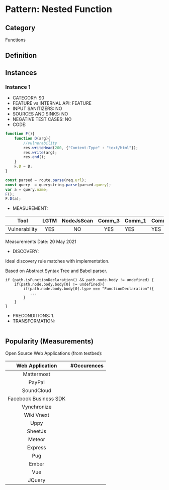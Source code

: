 # Pattern: Nested Function

## Category

Functions

## Definition

## Instances

### Instance 1

- CATEGORY: S0
- FEATURE vs INTERNAL API: FEATURE
- INPUT SANITIZERS: NO
- SOURCES AND SINKS: NO
- NEGATIVE TEST CASES: NO
- CODE:

```javascript
function F(){
    function D(arg){
        //vulnerability
        res.writeHead(200, {"Content-Type" : "text/html"});
        res.write(arg);
        res.end(); 
    }
    F.D = D;
}

const parsed = route.parse(req.url);
const query  = querystring.parse(parsed.query);
var a = query.name;
F();
F.D(a);
```

- MEASUREMENT:

|     Tool      | LGTM | NodeJsScan | Comm_3 | Comm_1 | Comm_2 | Vulnerable |
| :-----------: | :--: | :--------: | :------: | ------- | --------- | ---------- |
| Vulnerability | YES  |    NO      |  YES     |    YES  |    YES    |  YES       |
Measurements Date: 20 May 2021

- DISCOVERY:



Ideal discovery rule matches with implementation.

Based on Abstract Syntax Tree and Babel parser.

```
if (path.isFunctionDeclaration() && path.node.body != undefined) {
	if(path.node.body.body[0] != undefined){
		if(path.node.body.body[0].type === "FunctionDeclaration"){
           ...
		}
	}
}
```



- PRECONDITIONS:
   1.
- TRANSFORMATION:
```javascript
```
## Popularity (Measurements)

Open Source Web Applications (from testbed):

|    Web Application    | #Occurences |
| :-------------------: | :---------: |
|      Mattermost       |             |
|        PayPal         |             |
|      SoundCloud       |             |
| Facebook Business SDK |             |
|      Vynchronize      |             |
|      Wiki Vnext       |             |
|         Uppy          |             |
|        SheetJs        |             |
|        Meteor         |             |
|        Express        |             |
|          Pug          |             |
|         Ember         |             |
|          Vue          |             |
|        JQuery         |             |



